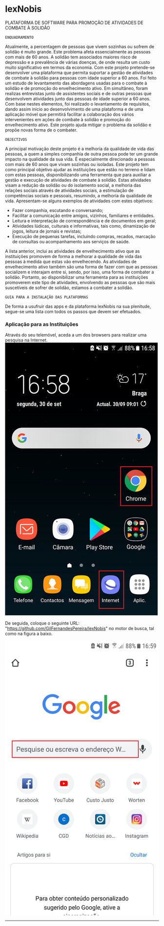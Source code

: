 # lexNobis
PLATAFORMA DE SOFTWARE PARA PROMOÇÃO DE ATIVIDADES DE COMBATE À SOLIDÃO

 	ENQUADRAMENTO
 Atualmente, a percentagem de pessoas que vivem sozinhas ou sofrem de solidão é muito grande. Este problema afeta essencialmente as pessoas com mais de 60 anos. A solidão tem associados maiores risco de depressão e a prevalência de várias doenças, de onde resulta um custo muito significativo em termos da economia. Com este projeto pretende-se desenvolver uma plataforma que permita suportar a gestão de atividades de combate à solidão para pessoas com idade superior a 60 anos. Foi feito um estudo de levantamento das abordagens usadas para o combate à solidão e de promoção do envelhecimento ativo. Em simultâneo, foram realizas entrevistas junto de assistentes sociais e de outras pessoas que desenvolvem atividades junto das pessoas de idade superior a 60 anos. Com base nestes elementos, foi realizado o levantamento de requisitos, dando assim início ao desenvolvimento de uma plataforma e de uma aplicação móvel que permitirá facilitar a colaboração dos vários intervenientes em ações de combate à solidão e promoção do envelhecimento ativo. Este projeto ajuda mitigar o problema da solidão e propõe novas forma de o combater.

 	OBJECTIVOS
 A principal motivação deste projeto é a melhoria da qualidade de vida das pessoas, a quem a simples companhia de outra pessoa pode ter um grande impacto na qualidade da sua vida. É especialmente direcionado a pessoas com mais de 60 anos que vivam sozinhas ou isoladas. Este projeto tem como principal objetivo ajudar as instituições que estão no terreno e lidam com estas pessoas, disponibilizando uma ferramenta que para auxiliar a gestão e execução de atividades de combate à solidão. Estas atividades visam a redução da solidão ou do isolamento social, a melhoria das relações sociais através de atividades sociais, a estimulação de competências sociais e pessoais, resumindo, a melhoria da qualidade de vida. Apresentam-se alguns exemplos de atividades com estes objetivos:
   *	Fazer companhia, escutando e conversando;
   *	Facilitar a comunicação entre amigos, vizinhos, familiares e entidades.
   *	Leitura e interpretação de correspondência e de documentos em geral;
   *	Atividades lúdicas, culturais e informativas, tais como, dinamização de jogos, leitura de jornais e revistas;
   *	Execução de pequenas tarefas, incluindo compras, recados, marcação de consultas ou acompanhamento aos serviços de saúde.
   
 A lista anterior, inclui as atividades de envelhecimento ativo que as instituições promovem de forma a melhorar a qualidade de vida das pessoas à medida que estas vão envelhecendo. As atividades de envelhecimento ativo também são uma forma de fazer com que as pessoas socializem e interajam entre si, sendo, por isso, uma forma de combater a solidão. Portanto, ao disponibilizar uma ferramenta para as instituições promoverem este tipo de atividades, envolvendo as pessoas que são mais suscetíveis de sofrer de solidão, estamos a combater a solidão.
 
  	GUIA PARA A INSTALAÇÃO DAS PLATAFORMAS

De forma a usufruir das apps e da plataforma lexNobis na sua plenitude, segue-se uma lista com todos os passos que devem ser efetuados.

### Aplicação para as Instituições

Através do seu telemóvel, aceda a um dos browsers para realizar uma pesquisa na Internet.
![Screenshot 1](https://github.com/GilFernandesPereira/lexNobis/blob/master/Imagens/browsers.png)

De seguida, coloque o seguinte URL: "https://github.com/GilFernandesPereira/lexNobis" no motor de busca, tal como na figura a baixo.

![Screenshot 2](https://github.com/GilFernandesPereira/lexNobis/blob/master/Imagens/Google.png)

---
